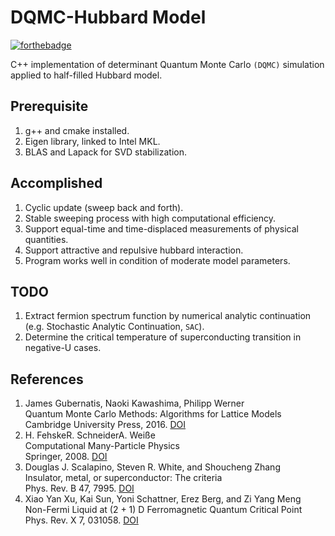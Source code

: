 DQMC-Hubbard Model
==================

[![forthebadge](https://forthebadge.com/images/badges/works-on-my-machine.svg)](https://forthebadge.com)

C++ implementation of determinant Quantum Monte Carlo `(DQMC)` simulation applied to half-filled Hubbard model.

Prerequisite
------------
1. g++ and cmake installed.
2. Eigen library, linked to Intel MKL.
3. BLAS and Lapack for SVD stabilization.

Accomplished
------------
1. Cyclic update (sweep back and forth).
2. Stable sweeping process with high computational efficiency.
3. Support equal-time and time-displaced measurements of physical quantities.
4. Support attractive and repulsive hubbard interaction.
5. Program works well in condition of moderate model parameters. 

TODO
----
1. Extract fermion spectrum function by numerical analytic continuation (e.g. Stochastic Analytic Continuation, `SAC`).
2. Determine the critical temperature of superconducting transition in negative-U cases.

References
----------
1. James Gubernatis, Naoki Kawashima, Philipp Werner  
   Quantum Monte Carlo Methods: Algorithms for Lattice Models  
   Cambridge University Press, 2016. [DOI](https://doi.org/10.1017/CBO9780511902581)
2. H. FehskeR. SchneiderA. Weiße  
   Computational Many-Particle Physics  
   Springer, 2008. [DOI](https://doi.org/10.1007/978-3-540-74686-7)
3. Douglas J. Scalapino, Steven R. White, and Shoucheng Zhang  
   Insulator, metal, or superconductor: The criteria  
   Phys. Rev. B 47, 7995. [DOI](https://doi.org/10.1103/PhysRevB.47.7995)
4. Xiao Yan Xu, Kai Sun, Yoni Schattner, Erez Berg, and Zi Yang Meng  
   Non-Fermi Liquid at (2 + 1) D Ferromagnetic Quantum Critical Point  
   Phys. Rev. X 7, 031058. [DOI](https://doi.org/10.1103/PhysRevX.7.031058)
   